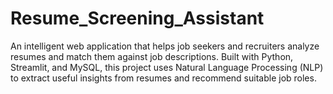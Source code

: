 # Resume_Screening_Assistant
An intelligent web application that helps job seekers and recruiters analyze resumes and match them against job descriptions. Built with Python, Streamlit, and MySQL, this project uses Natural Language Processing (NLP) to extract useful insights from resumes and recommend suitable job roles.

